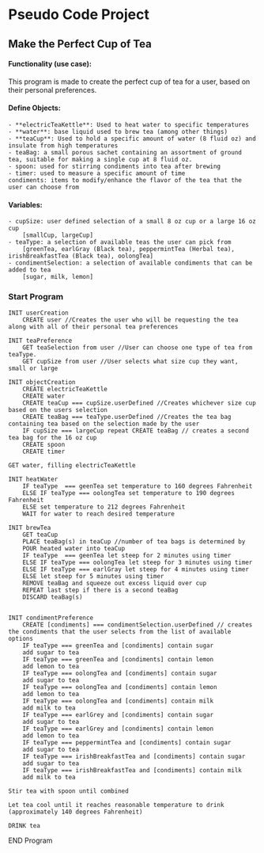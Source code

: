 # Pseudo Code Project
## Make the Perfect Cup of Tea

#### Functionality (use case): 
This program is made to create the perfect cup of tea for a user, based on their personal preferences.

#### Define Objects:
 	- **electricTeaKettle**: Used to heat water to specific temperatures
	- **water**: base liquid used to brew tea (among other things)
	- **teaCup**: Used to hold a specific amount of water (8 fluid oz) and insulate from high temperatures
	- teaBag: a small porous sachet containing an assortment of ground tea, suitable for making a single cup at 8 fluid oz.
	- spoon: used for stirring condiments into tea after brewing
	- timer: used to measure a specific amount of time
	condiments: items to modify/enhance the flavor of the tea that the user can choose from


#### Variables:
	- cupSize: user defined selection of a small 8 oz cup or a large 16 oz cup
		[smallCup, largeCup]
 	- teaType: a selection of available teas the user can pick from
		[greenTea, earlGray (Black tea), peppermintTea (Herbal tea), irishBreakfastTea (Black tea), oolongTea]
	- condimentSelection: a selection of available condiments that can be added to tea
  		[sugar, milk, lemon]

### Start Program
	INIT userCreation
		CREATE user //Creates the user who will be requesting the tea along with all of their personal tea preferences

	INIT teaPreference
		GET teaSelection from user //User can choose one type of tea from teaType.
		GET cupSize from user //User selects what size cup they want, small or large

	INIT objectCreation
		CREATE electricTeaKettle
		CREATE water
		CREATE teaCup === cupSize.userDefined //Creates whichever size cup based on the users selection
		CREATE teaBag === teaType.userDefined //Creates the tea bag containing tea based on the selection made by the user
		IF cupSize === largeCup repeat CREATE teaBag // creates a second tea bag for the 16 oz cup
		CREATE spoon
		CREATE timer

	GET water, filling electricTeaKettle

	INIT heatWater
		IF teaType  === geenTea set temperature to 160 degrees Fahrenheit
		ELSE IF teaType === oolongTea set temperature to 190 degrees Fahrenheit
		ELSE set temperature to 212 degrees Fahrenheit
		WAIT for water to reach desired temperature

	INIT brewTea
		GET teaCup
		PLACE teaBag(s) in teaCup //number of tea bags is determined by 
		POUR heated water into teaCup
		IF teaType  === geenTea let steep for 2 minutes using timer
		ELSE IF teaType === oolongTea let steep for 3 minutes using timer
		ELSE IF teaType === earlGray let steep for 4 minutes using timer
		ELSE let steep for 5 minutes using timer
		REMOVE teaBag and squeeze out excess liquid over cup
		REPEAT last step if there is a second teaBag
		DISCARD teaBag(s)


	INIT condimentPreference
		CREATE [condiments] === condimentSelection.userDefined // creates the condiments that the user selects from the list of available options
		IF teaType === greenTea and [condiments] contain sugar
		add sugar to tea
		IF teaType === greenTea and [condiments] contain lemon
		add lemon to tea
		IF teaType === oolongTea and [condiments] contain sugar
		add sugar to tea
		IF teaType === oolongTea and [condiments] contain lemon
		add lemon to tea
		IF teaType === oolongTea and [condiments] contain milk
		add milk to tea
		IF teaType === earlGrey and [condiments] contain sugar
		add sugar to tea
		IF teaType === earlGrey and [condiments] contain lemon
		add lemon to tea
		IF teaType === peppermintTea and [condiments] contain sugar
		add sugar to tea
		IF teaType === irishBreakfastTea and [condiments] contain sugar
		add sugar to tea
		IF teaType === irishBreakfastTea and [condiments] contain milk
		add milk to tea

	Stir tea with spoon until combined

	Let tea cool until it reaches reasonable temperature to drink (approximately 140 degrees Fahrenheit)

	DRINK tea

END Program
